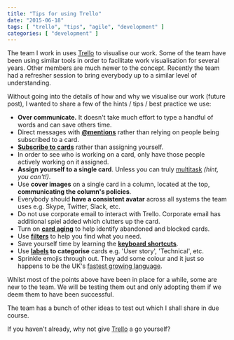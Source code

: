 ```yaml
---
title: "Tips for using Trello"
date: "2015-06-18"
tags: [ "trello", "tips", "agile", "development" ]
categories: [ "development" ]
---
```


The team I work in uses [Trello](https://trello.com) to visualise our work.
Some of the team have been using similar tools in order to facilitate work
visualisation for several years. Other members are much newer to the concept.
Recently the team had a refresher session to bring everybody up to a similar
level of understanding.

Without going into the details of how and why we visualise our work (future
post), I wanted to share a few of the hints / tips / best practice we use:

* **Over communicate.** It doesn't take much effort to type a handful of words
  and can save others time.
* Direct messages with
  **[@mentions](http://help.trello.com/article/765-commenting-on-cards)**
  rather than relying on people being subscribed to a card.
* **[Subscribe to
  cards](http://help.trello.com/article/799-subscribing-to-cards-lists-and-boards)**
  rather than assigning yourself.
* In order to see who is working on a card, only have those people actively
  working on it assigned.
* **Assign yourself to a single card**. Unless you can truly
  [multitask](https://en.wikipedia.org/wiki/Human_multitasking#Popular_commentary_on_practical_multitasking)
  *(hint, you can't!)*.
* Use **cover images** on a single card in a column, located at the top,
  **communicating the column's policies**.
* Everybody should **have a consistent avatar** across all systems the team
  uses e.g. Skype, Twitter, Slack, etc.
* Do not use corporate email to interact with Trello. Corporate email has
  additional spiel added which clutters up the card.
* Turn on **[card aging](http://help.trello.com/article/820-card-aging)** to
  help identify abandoned and blocked cards.
* Use
  **[filters](http://help.trello.com/article/787-filtering-cards-on-a-board)**
  to help you find what you need.
* Save yourself time by learning the **[keyboard
  shortcuts](https://trello.com/shortcuts)**.
* Use **[labels](http://help.trello.com/article/797-adding-labels-to-cards) to
  categorise** cards e.g. 'User story', 'Technical', etc.
* Sprinkle emojis through out. They add some colour and it just so happens to
  be the UK's
  [fastest growing language](http://www.bbc.co.uk/newsbeat/article/32793732/uks-fastest-growing-language-is-emoji).

Whilst most of the points above have been in place for a while, some are new to
the team. We will be testing them out and only adopting them if we deem them to
have been successful.

The team has a bunch of other ideas to test out which I shall share in due
course.

If you haven't already, why not give
[Trello](https://trello.com/st3v3nhunt/recommend) a go yourself?

